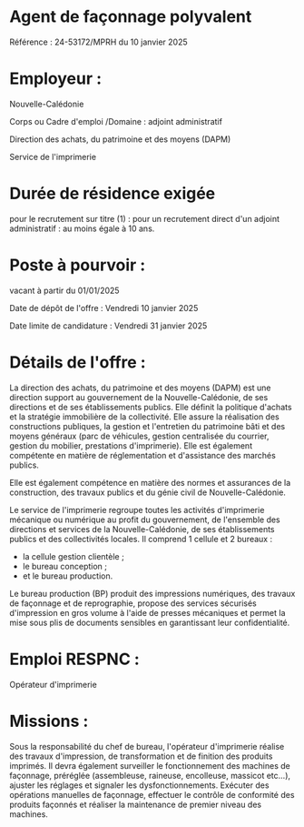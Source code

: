 # Agent de façonnage polyvalent

Référence : 24-53172/MPRH du 10 janvier 2025

# Employeur :

Nouvelle-Calédonie

Corps ou Cadre d'emploi /Domaine : adjoint administratif

Direction des achats, du patrimoine et des moyens (DAPM)

Service de l'imprimerie

# Durée de résidence exigée

pour le recrutement sur titre (1) : pour un recrutement direct d'un adjoint administratif : au moins égale à 10 ans.

# Poste à pourvoir :

vacant à partir du 01/01/2025

Date de dépôt de l'offre : Vendredi 10 janvier 2025

Date limite de candidature : Vendredi 31 janvier 2025

# Détails de l'offre :

La direction des achats, du patrimoine et des moyens (DAPM) est une direction support au gouvernement de la Nouvelle-Calédonie, de ses directions et de ses établissements publics. Elle définit la politique d'achats et la stratégie immobilière de la collectivité. Elle assure la réalisation des constructions publiques, la gestion et l'entretien du patrimoine bâti et des moyens généraux (parc de véhicules, gestion centralisée du courrier, gestion du mobilier, prestations d'imprimerie). Elle est également compétente en matière de réglementation et d'assistance des marchés publics.

Elle est également compétence en matière des normes et assurances de la construction, des travaux publics et du génie civil de Nouvelle-Calédonie.

Le service de l'imprimerie regroupe toutes les activités d'imprimerie mécanique ou numérique au profit du gouvernement, de l'ensemble des directions et services de la Nouvelle-Calédonie, de ses établissements publics et des collectivités locales. Il comprend 1 cellule et 2 bureaux :

- la cellule gestion clientèle ;
- le bureau conception ;
- et le bureau production.

Le bureau production (BP) produit des impressions numériques, des travaux de façonnage et de reprographie, propose des services sécurisés d'impression en gros volume à l'aide de presses mécaniques et permet la mise sous plis de documents sensibles en garantissant leur confidentialité.

# Emploi RESPNC :

Opérateur d'imprimerie

# Missions :

Sous la responsabilité du chef de bureau, l'opérateur d'imprimerie réalise des travaux d'impression, de transformation et de finition des produits imprimés. Il devra également surveiller le fonctionnement des machines de façonnage, préréglée (assembleuse, raineuse, encolleuse, massicot etc...), ajuster les réglages et signaler les dysfonctionnements. Exécuter des opérations manuelles de façonnage, effectuer le contrôle de conformité des produits façonnés et réaliser la maintenance de premier niveau des machines.